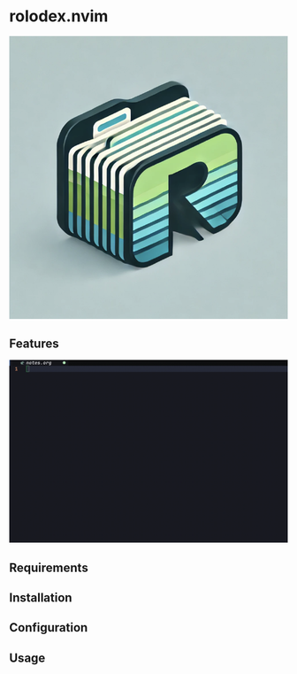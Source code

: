 # rolodex.nvim

![Logo](./repo/logo.png)

## Features
![Demo1](./repo/demo1.gif)

## Requirements

## Installation

## Configuration

## Usage
